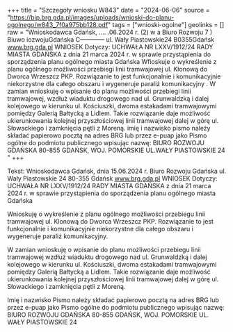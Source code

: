 +++
title = "Szczegóły wniosku W843"
date = "2024-06-06"
source = "https://bip.brg.gda.pl/images/uploads/wnioski-do-planu-ogolnego/w843_7f0a975bb128.pdf"
tags = ["wnioski-ogolne"]
geolinks = []
raw = "Wnioskodawca Gdańsk, .... .06.2024 r. (2)  w a  Biuro Rozwoju  7 ) Biuwo iozwojuGdańska C———— ul. Wały Piastowskie24 B0355Gdańsk www.brg.gda.pl WNIOSEK Dotyczy: UCHWAŁA NR LXXV/1912/24 RADY MIASTA GDAŃSKA z dnia 21 marca 2024 r. w sprawie przystąpienia do sporządzenia planu ogólnego miasta Gdańska Wfioskuje o wykreślenie z planu ogólnego możliwości przebiegi linii tramwajowej ul. Klonową do Dworca Wrzeszcz PKP. Rozwiązanie to jest funkcjonalnie i komunikacyjnie niekorzystne dla całego obszaru i wygeneruje paraliż komunikacyjny . W zamian wnioskuję o wpisanie do planu możliwości przebiegi linii tramwajowej, wzdłuż wiaduktu drogowego nad ul. Grunwaldzką i dalej kolejowego w kierunku ul. Kościuszki, dwoma estakadami tramwajowymi pomiędzy Galerią Bałtycką a Lidlem. Takie rozwiązanie daje możliwość ukierunkowania kolejnej przyszłościowej linii tramwajowej dalej w górę ul. Słowackiego i zamknięcia pętli z Moreną. imię i nazwisko pismo należy składać papierowo pocztą na adres BRG lub przez e-puap jako Pismo ogólne do podmiotu publicznego wpisując nazwę: BIURO ROZWOJU GDAŃSKA 80-855 GDAŃSK, WOJ. POMORSKIE UL.WAŁY PIASTOWSKIE 24 "
+++

Tekst: Wnioskodawca Gdańsk, dnia 15.06.2024 r.
Biuro Rozwoju Gdańska
ul. Wały Piastowskie 24
80-355 Gdańsk
www.brg.gda.pl
WNIOSEK
Dotyczy: UCHWAŁA NR LXXV/1912/24 RADY MIASTA GDAŃSKA z dnia 21 marca 2024 r.
w sprawie przystąpienia do sporządzenia planu ogólnego miasta Gdańska

Wnioskuję o wykreślenie z planu ogólnego możliwości przebiegu linii tramwajowej ul.
Klonową do Dworca Wrzeszcz PKP. Rozwiązanie to jest funkcjonalnie i komunikacyjnie
niekorzystne dla całego obszaru i wygeneruje paraliż komunikacyjny.

W zamian wnioskuję o wpisanie do planu możliwości przebiegu linii tramwajowej
wzdłuż wiaduktu drogowego nad ul. Grunwaldzką i dalej kolejowego w kierunku ul.
Kościuszki, dwoma estakadami tramwajowymi pomiędzy Galerią Bałtycką a Lidlem. Takie
rozwiązanie daje możliwość ukierunkowania kolejnej przyszłościowej linii tramwajowej dalej
w górę ul. Słowackiego i zamknięcia pętli z Moreną.

Imię i nazwisko
Pismo należy składać papierowo pocztą na adres BRG lub przez e-puap jako Pismo ogólne do podmiotu publicznego
wpisując nazwę:
BIURO ROZWOJU GDAŃSKA 80-855 GDAŃSK, WOJ. POMORSKIE
UL. WAŁY PIASTOWSKIE 24


